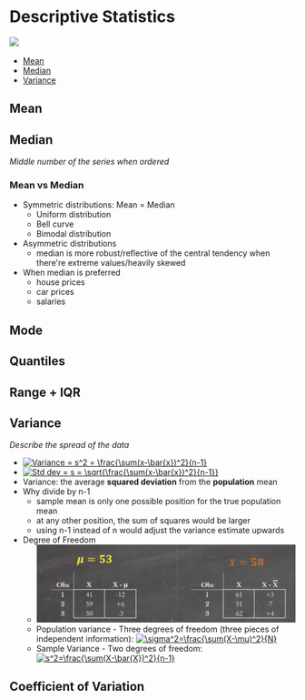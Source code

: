 # Descriptive Statistics
<img src="https://luminousmen.com/media/descriptive-and-inferential-statistics.jpeg" width="500px">

- [Mean](#Mean)
- [Median](#Median)
- [Variance](#Variance)

## Mean

## Median
_Middle number of the series when ordered_

### Mean vs Median
- Symmetric distributions: Mean =  Median
  - Uniform distribution
  - Bell curve
  - Bimodal distribution
- Asymmetric distributions
  - median is more robust/reflective of the central tendency when there're extreme values/heavily skewed
- When median is preferred
  - house prices
  - car prices
  - salaries

## Mode
## Quantiles
## Range + IQR

## Variance
_Describe the spread of the data_
- <a href="https://www.codecogs.com/eqnedit.php?latex=\inline&space;Variance&space;=&space;s^2&space;=&space;\frac{\sum(x-\bar{x})^2}{n-1}" target="_blank"><img src="https://latex.codecogs.com/svg.latex?\inline&space;Variance&space;=&space;s^2&space;=&space;\frac{\sum(x-\bar{x})^2}{n-1}" title="Variance = s^2 = \frac{\sum(x-\bar{x})^2}{n-1}" /></a>
- <a href="https://www.codecogs.com/eqnedit.php?latex=\inline&space;Std&space;dev&space;=&space;s&space;=&space;\sqrt{\frac{\sum(x-\bar{x})^2}{n-1}}" target="_blank"><img src="https://latex.codecogs.com/svg.latex?\inline&space;Std&space;dev&space;=&space;s&space;=&space;\sqrt{\frac{\sum(x-\bar{x})^2}{n-1}}" title="Std dev = s = \sqrt{\frac{\sum(x-\bar{x})^2}{n-1}}" /></a>
- Variance: the average **squared deviation** from the **population** mean
- Why divide by n-1
  - sample mean is only one possible position for the true population mean
  - at any other position, the sum of squares would be larger
  - using n-1 instead of n would adjust the variance estimate upwards
- Degree of Freedom
  - <img src="images/degree_of_freedom.png">
  - Population variance - Three degrees of freedom (three pieces of independent information): <a href="https://www.codecogs.com/eqnedit.php?latex=\inline&space;\sigma^2=\frac{\sum(X-\mu)^2}{N}" target="_blank"><img src="https://latex.codecogs.com/svg.latex?\inline&space;\sigma^2=\frac{\sum(X-\mu)^2}{N}" title="\sigma^2=\frac{\sum(X-\mu)^2}{N}" /></a>
  - Sample Variance - Two degrees of freedom: <a href="https://www.codecogs.com/eqnedit.php?latex=\inline&space;s^2=\frac{\sum(X-\bar{X})^2}{n-1}" target="_blank"><img src="https://latex.codecogs.com/svg.latex?\inline&space;s^2=\frac{\sum(X-\bar{X})^2}{n-1}" title="s^2=\frac{\sum(X-\bar{X})^2}{n-1}" /></a>

## Coefficient of Variation
